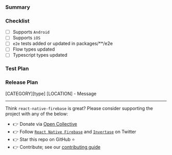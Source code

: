 <!-- Thanks for submitting a pull request! Please provide enough information so that others can review your pull request properly. -->
<!-- If this PR fixes an issue, type "Fixes #issueNumber" to automatically close the issue when the PR is merged. -->


### Summary

<!-- Explain the **motivation** for making this change e.g. what existing problem does the pull request solve? -->

### Checklist

- [ ] Supports `Android`
- [ ] Supports `iOS`
- [ ] `e2e` tests added or updated in packages/**/e2e
- [ ] Flow types updated
- [ ] Typescript types updated

### Test Plan

<!-- Demonstrate the code is solid. -->
<!-- Example: The exact testing commands you ran and their final output (e.g. screenshot of test summary). -->
<!-- Example: Screenshots / videos if the pull request changes UI related code such as Notifications or Admob -->

### Release Plan

<!-- Help reviewers and the release process by writing your own release notes. See below for examples. -->

[CATEGORY][type] [LOCATION] - Message

<!--
  **INTERNAL tagged notes will not be included in the next version's release notes.**

    CATEGORY
  [----------]      TYPE
  [ TYPES    ] [-------------]       LOCATION
  [ JS       ] [ BREAKING    ] [------------------]
  [ GENERAL  ] [ BUGFIX      ] [ {FirebaseModule} ]
  [ INTERNAL ] [ ENHANCEMENT ] [ {Filename}       ]
  [ IOS      ] [ FEATURE     ] [ {Directory}      ]   |-----------|
  [ ANDROID  ] [ MINOR       ] [ {Framework}      ] - | {Message} |
  [----------] [-------------] [------------------]   |-----------|

 EXAMPLES:

 [IOS] [ANDROID] [BREAKING] [AUTHENTICATION] - Change a thing that breaks other things
 [ANDROID] [BUGFIX] [FIRESTORE] - Did a thing to fix a thing with a Firestore thing
 [JS] [BREAKING] - Remove a deprecated thing
 [TYPES] [ENHANCEMENT] [NOTIFICATIONS] - Update flow types for a thing in notifications
 [JS] [ENHANCEMENT] - Expose export of a internal thing utility for public usage
 [INTERNAL] [FEATURE] [./utils] - Added an internal util to make doing a thing easier
-->

---

Think `react-native-firebase` is great? Please consider supporting the project with any of the below:

- 👉 Donate via [Open Collective](https://opencollective.com/react-native-firebase/donate)
- 👉 Follow [`React Native Firebase`](https://twitter.com/rnfirebase) and [`Invertase`](https://twitter.com/invertaseio) on Twitter
- 👉 Star this repo on GitHub ⭐️
- 👉 Contribute; see our [contributing guide](/CONTRIBUTING.md)
